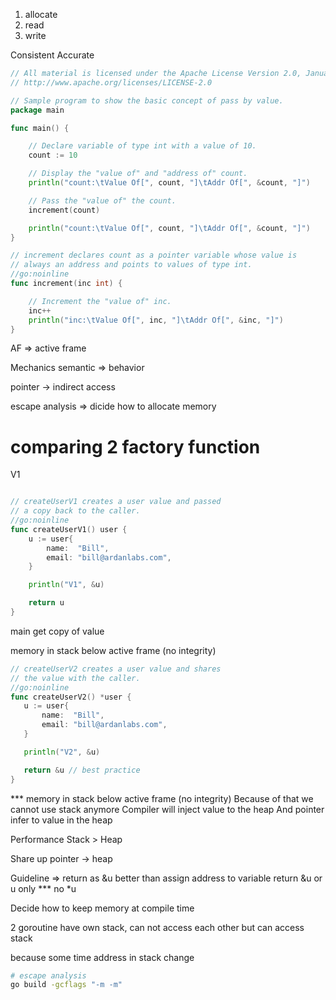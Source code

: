 

1. allocate
2. read
3. write

Consistent Accurate


```go
// All material is licensed under the Apache License Version 2.0, January 2004
// http://www.apache.org/licenses/LICENSE-2.0

// Sample program to show the basic concept of pass by value.
package main

func main() {

	// Declare variable of type int with a value of 10.
	count := 10

	// Display the "value of" and "address of" count.
	println("count:\tValue Of[", count, "]\tAddr Of[", &count, "]")

	// Pass the "value of" the count.
	increment(count)

	println("count:\tValue Of[", count, "]\tAddr Of[", &count, "]")
}

// increment declares count as a pointer variable whose value is
// always an address and points to values of type int.
//go:noinline
func increment(inc int) {

	// Increment the "value of" inc.
	inc++
	println("inc:\tValue Of[", inc, "]\tAddr Of[", &inc, "]")
}
```

AF => active frame

Mechanics
semantic => behavior

pointer -> indirect access

escape analysis => dicide how to allocate memory

# comparing 2 factory function

V1

```go

// createUserV1 creates a user value and passed
// a copy back to the caller.
//go:noinline
func createUserV1() user {
	u := user{
		name:  "Bill",
		email: "bill@ardanlabs.com",
	}

	println("V1", &u)

	return u
}
```
 main get copy of value
 
 memory in stack below active frame (no integrity)
 
 ```go
 // createUserV2 creates a user value and shares
 // the value with the caller.
 //go:noinline
 func createUserV2() *user {
 	u := user{
 		name:  "Bill",
 		email: "bill@ardanlabs.com",
 	}
 
 	println("V2", &u)
 
 	return &u // best practice
 }
```

*** memory in stack below active frame (no integrity)
Because of that
we cannot use stack anymore
Compiler will inject value to the heap
And pointer infer to value in the heap

Performance
Stack > Heap

Share up pointer -> heap

Guideline => return as &u better than assign address to variable
return &u or u only *** no *u

Decide how to keep memory at compile time

2 goroutine
have own stack, can not access each other
but can access stack

because some time address in stack change

```bash
# escape analysis
go build -gcflags "-m -m"
```
